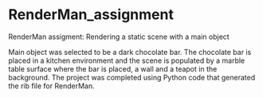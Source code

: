 # RenderMan_assignment
RenderMan assigment: Rendering a static scene with a main object

Main object was selected to be a dark chocolate bar.
The chocolate bar is placed in a kitchen environment 
and the scene is populated by a marble table surface where the bar is placed, a wall and a teapot in the background.
The project was completed using Python code that generated the rib file for RenderMan.
